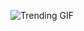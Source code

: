 ![Trending GIF](https://media4.giphy.com/media/v1.Y2lkPThiYjIxNzcydTVpeTY1bmQ5anVpMzhjNHA2Nmsxd2xzMW44eGYybnpnMDU3NmZ4aiZlcD12MV9naWZzX3NlYXJjaCZjdD1n/rplvK3z0IzLqBxVJWk/giphy.gif)
